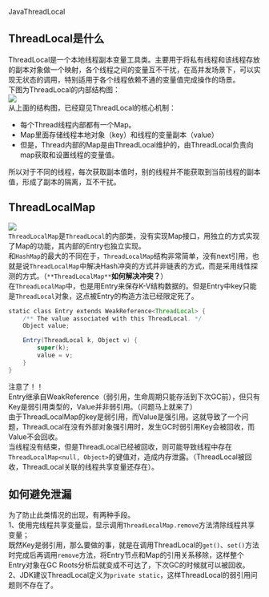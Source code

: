 JavaThreadLocal
<a name="XAwiG"></a>
## ThreadLocal是什么
ThreadLocal是一个本地线程副本变量工具类。主要用于将私有线程和该线程存放的副本对象做一个映射，各个线程之间的变量互不干扰，在高并发场景下，可以实现无状态的调用，特别适用于各个线程依赖不通的变量值完成操作的场景。<br />下图为ThreadLocal的内部结构图：<br />![](https://cdn.nlark.com/yuque/0/2022/png/396745/1667781004680-0eb3f2c9-c717-4a01-bb40-2c0cb5e73cd1.png#averageHue=%23f8f8f7&clientId=u810a1a87-76d5-4&from=paste&id=u404dbc36&originHeight=837&originWidth=806&originalType=url&ratio=1&rotation=0&showTitle=false&status=done&style=none&taskId=u80ad1780-8eb6-4a56-bc6b-c07e73f09ef&title=)<br />从上面的结构图，已经窥见ThreadLocal的核心机制：

- 每个Thread线程内部都有一个Map。
- Map里面存储线程本地对象（key）和线程的变量副本（value）
- 但是，Thread内部的Map是由ThreadLocal维护的，由ThreadLocal负责向map获取和设置线程的变量值。

所以对于不同的线程，每次获取副本值时，别的线程并不能获取到当前线程的副本值，形成了副本的隔离，互不干扰。
<a name="lgL8K"></a>
## ThreadLocalMap
![](https://cdn.nlark.com/yuque/0/2022/png/396745/1667781004608-4ca2b690-5149-4f69-8ffb-6b334119f7f4.png#averageHue=%23f3f3f3&clientId=u810a1a87-76d5-4&from=paste&id=u2bbb7005&originHeight=330&originWidth=576&originalType=url&ratio=1&rotation=0&showTitle=false&status=done&style=none&taskId=u060a9bd8-9a2c-4714-ab0d-77a2fe60881&title=)<br />`ThreadLocalMap`是`ThreadLocal`的内部类，没有实现Map接口，用独立的方式实现了Map的功能，其内部的Entry也独立实现。<br />和`HashMap`的最大的不同在于，`ThreadLocalMap`结构非常简单，没有next引用，也就是说`ThreadLocalMap`中解决Hash冲突的方式并非链表的方式，而是采用线性探测的方式。（`**ThreadLocalMap**`**如何解决冲突？**）<br />在`ThreadLocalMap`中，也是用Entry来保存K-V结构数据的。但是Entry中key只能是`ThreadLocal`对象，这点被Entry的构造方法已经限定死了。
```java
static class Entry extends WeakReference<ThreadLocal> {
    /** The value associated with this ThreadLocal. */
    Object value;

    Entry(ThreadLocal k, Object v) {
        super(k);
        value = v;
    }
}
```
注意了！！<br />Entry继承自WeakReference（弱引用，生命周期只能存活到下次GC前），但只有Key是弱引用类型的，Value并非弱引用。（问题马上就来了）<br />由于ThreadLocalMap的key是弱引用，而Value是强引用。这就导致了一个问题，ThreadLocal在没有外部对象强引用时，发生GC时弱引用Key会被回收，而Value不会回收。<br />当线程没有结束，但是ThreadLocal已经被回收，则可能导致线程中存在`ThreadLocalMap<null, Object>`的键值对，造成内存泄露。（ThreadLocal被回收，ThreadLocal关联的线程共享变量还存在）。
<a name="pOpib"></a>
## 如何避免泄漏
为了防止此类情况的出现，有两种手段。<br />1、使用完线程共享变量后，显示调用`ThreadLocalMap.remove`方法清除线程共享变量；<br />既然Key是弱引用，那么要做的事，就是在调用ThreadLocal的`get()`、`set()`方法时完成后再调用`remove`方法，将Entry节点和Map的引用关系移除，这样整个Entry对象在GC Roots分析后就变成不可达了，下次GC的时候就可以被回收。<br />2、JDK建议ThreadLocal定义为`private static`，这样ThreadLocal的弱引用问题则不存在了。
